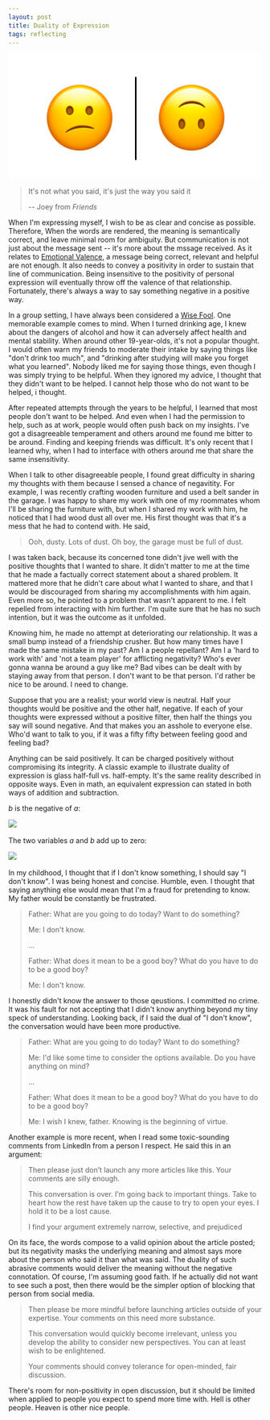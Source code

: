 ```yaml
---
layout: post
title: Duality of Expression
tags: reflecting
---
```


![Frown Down](../../assets/frown-down.png)

> It's not what you said, it's just the way you said it
>
>  -- Joey from _Friends_

When I'm expressing myself, I wish to be as clear and concise as possible. Therefore, When the words are rendered, the meaning is semantically correct, and leave minimal room for ambiguity. But communication is not just about the message sent -- it's more about the mssage received. As it relates to [Emotional Valence](/emotional-valence), a message being correct, relevant and helpful are not enough. It also needs to convey a positivity in order to sustain that line of communication. Being insensitive to the positivity of personal expression will eventually throw off the valence of that relationship. Fortunately, there's always a way to say something negative in a positive way. 

In a group setting, I have always been considered a [Wise Fool](http://www.orgpatterns.com/Organizational-Patterns-of-Agile-Software-Developm/bookoutline/thepatternlanguages/organizationdesignpatterns/piecemealgrowthpatternlanguage/wisefool). One memorable example comes to mind. When I turned drinking age, I knew about the dangers of alcohol and how it can adversely affect health and mental stability. When around other 19-year-olds, it's not a popular thought. I would often warn my friends to moderate their intake by saying things like "don't drink too much", and "drinking after studying will make you forget what you learned". Nobody liked me for saying those things, even though I was simply trying to be helpful. When they ignored my advice, I thought that they didn't want to be helped. I cannot help those who do not want to be helped, i thought.

After repeated attempts through the years to be helpful, I learned that most people don't want to be helped. And even when I had the permission to help, such as at work, people would often push back on my insights. I've got a disagreeable temperament and others around me found me bitter to be around. Finding and keeping friends was difficult. It's only recent that I learned why, when I had to interface with others around me that share the same insensitivity. 

When I talk to other disagreeable people, I found great difficulty in sharing my thoughts with them because I sensed a chance of negavitity. For example, I was recently crafting wooden furniture and used a belt sander in the garage. I was happy to share my work with one of my roommates whom I'll be sharing the furniture with, but when I shared my work with him, he noticed that I had wood dust all over me. His first thought was that it's a mess that he had to contend with. He said,

> Ooh, dusty. Lots of dust. Oh boy, the garage must be full of dust.

I was taken back, because its concerned tone didn't jive well with the positive thoughts that I wanted to share. It didn't matter to me at the time that he made a factually correct statement about a shared problem. It mattered more that he didn't care about what I wanted to share, and that I would be discouraged from sharing my accomplishments with him again. Even more so, he pointed to a problem that wasn't apparent to me. I felt repelled from interacting with him further. I'm quite sure that he has no such intention, but it was the outcome as it unfolded. 

Knowing him, he made no attempt at deteriorating our relationship. It was a small bump instead of a friendship crusher. But how many times have I made the same mistake in my past? Am I a people repellant? Am I a 'hard to work with' and 'not a team player' for afflicting negativity? Who's ever gonna wanna be around a guy like me? Bad vibes can be dealt with by staying away from that person. I don't want to be that person. I'd rather be nice to be around. I need to change.

Suppose that you are a realist; your world view is neutral. Half your thoughts would be positive and the other half, negative. If each of your thoughts were expressed without a positive filter, then half the things you say will sound negative. And that makes you an asshole to everyone else. Who'd want to talk to you, if it was a fifty fifty between feeling good and feeling bad?

Anything can be said positively. It can be charged positively without compromising its integrity. A classic example to illustrate duality of expression is glass half-full vs. half-empty. It's the same reality described in opposite ways. Even in math, an equivalent expression can stated in both ways of addition and subtraction.

_b_ is the negative of _a_:

<img src="https://render.githubusercontent.com/render/math?math=a = -b">

The two variables _a_ and _b_ add up to zero:

<img src="https://render.githubusercontent.com/render/math?math=a%2Bb = 0">

In my childhood, I thought that if I don't know something, I should say "I don't know". I was being honest and concise. Humble, even. I thought that saying anything else would mean that I'm a fraud for pretending to know. My father would be constantly be frustrated. 

> Father: What are you going to do today? Want to do something?
> 
> Me: I don't know.
>
> ...
>
> Father: What does it mean to be a good boy? What do you have to do to be a good boy?
>
> Me: I don't know. 

I honestly didn't know the answer to those qeustions. I committed no crime. It was his fault for not accepting that I didn't know anything beyond my tiny speck of understanding. Looking back, if I said the dual of "I don't know", the conversation would have been more productive. 

> Father: What are you going to do today? Want to do something?
>
> Me: I'd like some time to consider the options available. Do you have anything on mind?
>
> ...
>
> Father: What does it mean to be a good boy? What do you have to do to be a good boy?
>
> Me: I wish I knew, father. Knowing is the beginning of virtue.

Another example is more recent, when I read some toxic-sounding comments from LinkedIn from a person I respect. He said this in an argument:

> Then please just don’t launch any more articles like this. Your comments are silly enough.
> 
> This conversation is over. I’m going back to important things. Take to heart how the rest have taken up the cause to try to open your eyes. I hold it to be a lost cause.
> 
> I find your argument extremely narrow, selective, and prejudiced

On its face, the words compose to a valid opinion about the article posted; but its negativity masks the underlying meaning and almost says more about the person who said it than what was said. The duality of such abrasive comments would deliver the meaning without the negative connotation. Of course, I'm assuming good faith. If he actually did not want to see such a post, then there would be the simpler option of blocking that person from social media.

> Then please be more mindful before launching articles outside of your expertise. Your comments on this need more substance.
> 
> This conversation would quickly become irrelevant, unless you develop the ability to consider new perspectives. You can at least wish to be enlightened.
> 
> Your comments should convey tolerance for open-minded, fair discussion.

There's room for non-positivity in open discussion, but it should be limited when applied to people you expect to spend more time with. Hell is other people. Heaven is other nice people. 
